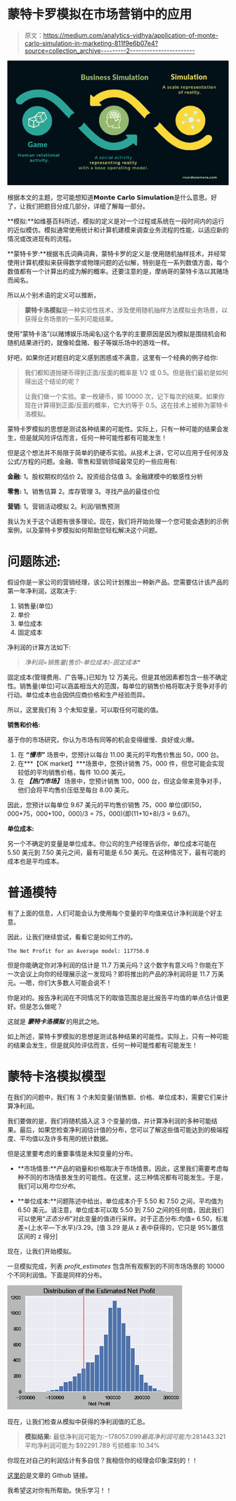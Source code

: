 # 蒙特卡罗模拟在市场营销中的应用

> 原文：<https://medium.com/analytics-vidhya/application-of-monte-carlo-simulation-in-marketing-811f9e6b07e4?source=collection_archive---------2----------------------->

![](img/06463d02dfc7e2e7ee4759410b63fb55.png)

根据本文的主题，您可能想知道𝗠𝗼𝗻𝘁𝗲 𝗖𝗮𝗿𝗹𝗼 𝗦𝗶𝗺𝘂𝗹𝗮𝘁𝗶𝗼𝗻是什么意思。好了，让我们把题目分成几部分，详细了解每一部分。

**模拟:**如维基百科所述，模拟的定义是对一个过程或系统在一段时间内的运行的近似模仿。模拟通常使用统计和计算机建模来调查业务流程的性能，以适应新的情况或改进现有的流程。

**蒙特卡罗:**根据韦氏词典词典，蒙特卡罗的定义是:使用随机抽样技术，并经常使用计算机模拟来获得数学或物理问题的近似解，特别是在一系列数值方面，每个数值都有一个计算出的成为解的概率。还要注意的是，摩纳哥的蒙特卡洛以其赌场而闻名。

所以从个别术语的定义可以推断，

> **蒙特卡洛模拟**是一种实验性技术，涉及使用随机抽样方法模拟业务场景，以获得业务场景的一系列可能结果。

使用“蒙特卡洛”(以赌博娱乐场闻名)这个名字的主要原因是因为模拟是围绕机会和随机结果进行的，就像轮盘赌、骰子等娱乐场中的游戏一样。

好吧，如果你还对题目的定义感到困惑或不满意，这里有一个经典的例子给你:

> 我们都知道抛硬币得到正面/反面的概率是 1/2 或 0.5。但是我们最初是如何得出这个结论的呢？
> 
> 让我们做一个实验。拿一枚硬币，掷 10000 次，记下每次的结果。如果你现在计算得到正面/反面的概率，它大约等于 0.5。这在技术上被称为蒙特卡洛模拟。

蒙特卡罗模拟的思想是测试各种结果的可能性。实际上，只有一种可能的结果会发生，但是就风险评估而言，任何一种可能性都有可能发生！

但是这个想法并不局限于简单的扔硬币实验。从技术上讲，它可以应用于任何涉及公式/方程的问题。金融、零售和营销领域最常见的一些应用有:

**金融:**
1。股权期权的估价
2。投资组合估值
3。金融建模中的敏感性分析

**零售:**
1。销售估算
2。库存管理
3。寻找产品的最佳价位

**营销:**
1。营销活动模拟
2。利润/销售预测

我认为关于这个话题有很多理论。现在，我们将开始处理一个您可能会遇到的示例案例，以及蒙特卡罗模拟如何帮助您轻松解决这个问题。

# **问题陈述:**

假设你是一家公司的营销经理，该公司计划推出一种新产品。您需要估计该产品的第一年净利润，这取决于:

1.  销售量(单位)
2.  单价
3.  单位成本
4.  固定成本

净利润的计算方法如下:

> **净利润=销售量*(售价-单位成本)-固定成本**

固定成本(管理费用、广告等。)已知为 12 万美元。但是其他因素都包含一些不确定性。销售量(单位)可以涵盖相当大的范围，每单位的销售价格将取决于竞争对手的行动。单位成本也会因供应商价格和生产经验而异。

所以，这里我们有 3 个未知变量，可以取任何可能的值。

**销售和价格:**

基于你的市场研究，你认为市场有同等的机会变得缓慢、良好或火爆。

1.  在 ***“慢市”*** 场景中，您预计以每台 11.00 美元的平均售价售出 50，000 台。
2.  在***【OK market】***场景中，您预计销售 75，000 件，但您可能会实现较低的平均销售价格，每件 10.00 美元。
3.  在 ***【热门市场】*** 场景中，您预计销售 100，000 台，但这会带来竞争对手，他们会将平均售价压低至每台 8.00 美元。

因此，您预计以每单位 9.67 美元的平均售价销售 75，000 单位(即(50，000+75，000+100，000)/3 = 75，000)(即(11+10+8)/3 = 9.67)。

**单位成本:**

另一个不确定的变量是单位成本。你公司的生产经理告诉你，单位成本可能在 5.50 美元到 7.50 美元之间，最有可能是 6.50 美元。在这种情况下，最有可能的成本也是平均成本。

# **普通模特**

有了上面的信息，人们可能会认为使用每个变量的平均值来估计净利润是个好主意。

因此，让我们继续尝试，看看它是如何工作的。

```
The Net Profit for an Average model: 117750.0
```

但是你能确定你对净利润的估计是 11.7 万美元吗？这个数字有意义吗？你能在下一次会议上向你的经理展示这一发现吗？即将推出的产品的净利润将是 11.7 万美元。—嗯，你们大多数人可能会说不！

你是对的。报告净利润在不同情况下的取值范围总是比报告平均值的单点估计值更好。但是怎么做呢？

这就是 ***蒙特卡洛模拟*** 的用武之地。

如上所述，蒙特卡罗模拟的思想是测试各种结果的可能性。实际上，只有一种可能的结果会发生，但是就风险评估而言，任何一种可能性都有可能发生！

# **蒙特卡洛模拟模型**

在我们的问题中，我们有 3 个未知变量(销售额、价格、单位成本)，需要它们来计算净利润。

我们要做的是，我们将随机插入这 3 个变量的值，并计算净利润的多种可能结果。最后，如果您检查净利润估计值的分布，您可以了解这些值可能达到的极端程度、平均值以及许多有用的统计数据。

但是这里要考虑的重要事情是未知变量的分布。

*   **市场情景:**产品的销量和价格取决于市场情景。因此，这里我们需要考虑每种不同的市场情景发生的可能性。在这里，这三种情况都有可能发生。于是，我们可以用*均匀分布*。

*   **单位成本:**问题陈述中给出，单位成本介于 5.50 和 7.50 之间，平均值为 6.50 美元。请注意，单位成本可以取 5.50 到 7.50 之间的任何值，因此我们可以使用“*正态分布*”对此变量的值进行采样。对于正态分布:均值= 6.50，标准差=(上水平—下水平)/3.29。[值 3.29 是从 z 表中获得的，它只是 95%置信区间的 z 得分]

现在，让我们开始模拟。

一旦模拟完成，列表 *profit_estimates* 包含所有观察到的不同市场场景的 10000 个不同利润值。下面是同样的分布。

![](img/66531dbb22427a81c2c01ac4d5e95f71.png)

现在，让我们检查从模拟中获得的净利润值的汇总。

> **模拟结果:**
> 最低净利润可能为:$-178057.099
> 最高净利润可能为:$281443.321
> 平均净利润可能为:$92291.789
> 亏损概率:10.34%

你现在对自己的利润估计有多自信？我相信你的经理会印象深刻的！！

[这里的](https://github.com/hariharan2305/DailyKnowledge/blob/master/Monte%20Carlo%20Simulation/Monte%20Carlo%20Simulation.ipynb)是文章的 Github 链接。

我希望这对你有所帮助。快乐学习！！